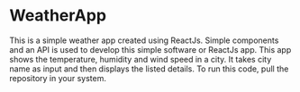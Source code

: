# WeatherApp

This is a simple weather app created using ReactJs. Simple components and an API is used to develop this simple software or ReactJs app. This app shows the temperature, humidity and wind speed in a city. It takes city name as input and then displays the listed details. To run this code, pull the repository in your system.
